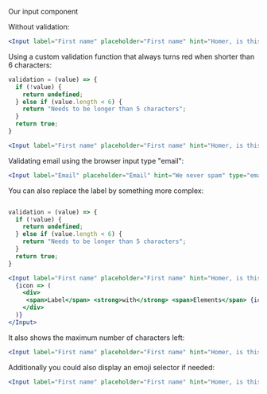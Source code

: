 Our input component

Without validation:

```jsx
<Input label="First name" placeholder="First name" hint="Homer, is this you?"/>
```

Using a custom validation function that always turns red when shorter than 6 characters:

```jsx
validation = (value) => {
  if (!value) {
    return undefined;
  } else if (value.length < 6) {
    return "Needs to be longer than 5 characters";
  } 
  return true;
}

<Input label="First name" placeholder="First name" hint="Homer, is this you?" validation={validation}/>
```

Validating email using the browser input type "email":
```jsx
<Input label="Email" placeholder="Email" hint="We never spam" type="email"/>
```

You can also replace the label by something more complex:

```jsx

validation = (value) => {
  if (!value) {
    return undefined;
  } else if (value.length < 6) {
    return "Needs to be longer than 5 characters";
  } 
  return true;
}

<Input label="First name" placeholder="First name" hint="Homer, is this you?" validation={validation}>
  {icon => (
    <div>
     <span>Label</span> <strong>with</strong> <span>Elements</span> {icon}
    </div>
  )}
</Input>
```

It also shows the maximum number of characters left:

```jsx
<Input label="First name" placeholder="First name" hint="Homer, is this you?" maxlength={20}/>
```

Additionally you could also display an emoji selector if needed:

```jsx
<Input label="First name" placeholder="First name" hint="Homer, is this you?" emoji={true} />
```
